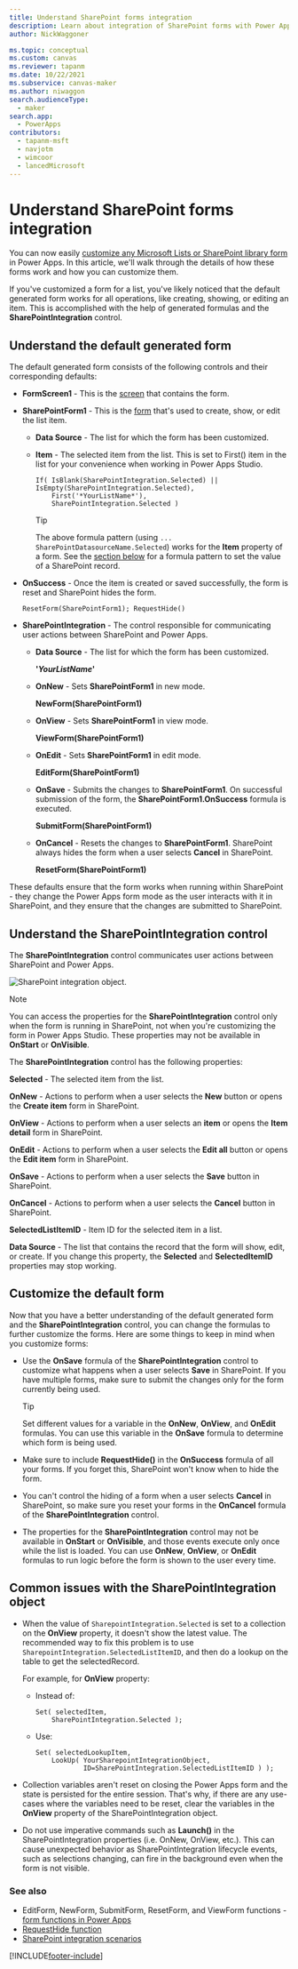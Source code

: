 ```yaml
---
title: Understand SharePoint forms integration
description: Learn about integration of SharePoint forms with Power Apps, and how to customize those forms.
author: NickWaggoner

ms.topic: conceptual
ms.custom: canvas
ms.reviewer: tapanm
ms.date: 10/22/2021
ms.subservice: canvas-maker
ms.author: niwaggon
search.audienceType: 
  - maker
search.app: 
  - PowerApps
contributors:
  - tapanm-msft
  - navjotm
  - wimcoor
  - lancedMicrosoft
---
```

# Understand SharePoint forms integration
You can now easily [customize any Microsoft Lists or SharePoint library form](customize-list-form.md) in Power Apps. In this article, we'll walk through the details of how these forms work and how you can customize them.

If you've customized a form for a list, you've likely noticed that the default generated form works for all operations, like creating, showing, or editing an item. This is accomplished with the help of generated formulas and the **SharePointIntegration** control.

## Understand the default generated form

The default generated form consists of the following controls and their corresponding defaults:

* **FormScreen1** - This is the [screen](controls/control-screen.md) that contains the form.

* **SharePointForm1** - This is the [form](working-with-forms.md) that's used to create, show, or edit the list item.

    * **Data Source** - The list for which the form has been customized.

    * **Item** - The selected item from the list. This is set to First() item in the list for your convenience when working in Power Apps Studio.

        ```powerapps-dot
        If( IsBlank(SharePointIntegration.Selected) || IsEmpty(SharePointIntegration.Selected),
            First('*YourListName*'),
            SharePointIntegration.Selected )
        ```
        > [!TIP]
        > The above formula pattern (using `... SharePointDatasourceName.Selected`) works for the **Item** property of a form. See the [section below](#common-issues-with-the-sharepointintegration-object) for a formula pattern to set the value of a SharePoint record.

* **OnSuccess** -  Once the item is created or saved successfully, the form is reset and SharePoint hides the form.

    ```powerapps-dot
    ResetForm(SharePointForm1); RequestHide()
    ```

* **SharePointIntegration** - The control responsible for communicating user actions between SharePoint and Power Apps.

    * **Data Source** - The list for which the form has been customized.

        **'*YourListName*'**

    * **OnNew** - Sets **SharePointForm1** in new mode.

        **NewForm(SharePointForm1)**

    * **OnView** - Sets **SharePointForm1** in view mode.

        **ViewForm(SharePointForm1)**

    * **OnEdit** - Sets **SharePointForm1** in edit mode.

        **EditForm(SharePointForm1)**

    * **OnSave** - Submits the changes to **SharePointForm1**. On successful submission of the form, the **SharePointForm1.OnSuccess** formula is executed.

        **SubmitForm(SharePointForm1)**

    * **OnCancel** - Resets the changes to **SharePointForm1**. SharePoint always hides the form when a user selects **Cancel** in SharePoint.

        **ResetForm(SharePointForm1)**

These defaults ensure that the form works when running within SharePoint - they change the Power Apps form mode as the user interacts with it in SharePoint, and they ensure that the changes are submitted to SharePoint.

## Understand the SharePointIntegration control
The **SharePointIntegration** control communicates user actions between SharePoint and Power Apps.

![SharePoint integration object.](./media/sharepoint-form-integration/sharepointintegration-object.png)

>[!NOTE]
>You can access the properties for the **SharePointIntegration** control only when the form is running in SharePoint, not when you're customizing the form in Power Apps Studio. These properties may not be available in **OnStart** or **OnVisible**. 

The **SharePointIntegration** control has the following properties:

**Selected** - The selected item from the list.

**OnNew** - Actions to perform when a user selects the **New** button or opens the **Create item** form in SharePoint.

**OnView** - Actions to perform when a user selects an **item** or opens the **Item detail** form in SharePoint.

**OnEdit** - Actions to perform when a user selects the **Edit all** button or opens the **Edit item** form in SharePoint.

**OnSave** - Actions to perform when a user selects the **Save** button in SharePoint.

**OnCancel** - Actions to perform when a user selects the **Cancel** button in SharePoint.

**SelectedListItemID** - Item ID for the selected item in a list.

**Data Source** - The list that contains the record that the form will show, edit, or create. If you change this property, the **Selected** and **SelectedItemID** properties may stop working.

## Customize the default form
Now that you have a better understanding of the default generated form and the **SharePointIntegration** control, you can change the formulas to further customize the forms. Here are some things to keep in mind when you customize forms:


* Use the **OnSave** formula of the **SharePointIntegration** control to customize what happens when a user selects **Save** in SharePoint. If you have multiple forms, make sure to submit the changes only for the form currently being used.

  > [!TIP]
  >    Set different values for a variable in the **OnNew**, **OnView**, and **OnEdit** formulas. You can use this variable in the **OnSave** formula to determine which form is being used.

* Make sure to include **RequestHide()** in the **OnSuccess** formula of all your forms. If you forget this, SharePoint won't know when to hide the form.

* You can't control the hiding of a form when a user selects **Cancel** in SharePoint, so make sure you reset your forms in the **OnCancel** formula of the **SharePointIntegration** control.

* The properties for the **SharePointIntegration** control may not be available in **OnStart** or **OnVisible**, and those events execute only once while the list is loaded. You can use **OnNew**, **OnView**, or **OnEdit** formulas to run logic before the form is shown to the user every time. 

## Common issues with the SharePointIntegration object

- When the value of `SharepointIntegration.Selected` is set to a collection on the **OnView** property, it doesn't show the latest value. The recommended way to fix this problem is to use `SharepointIntegration.SelectedListItemID`, and then do a lookup on the table to get the selectedRecord.

    For example, for **OnView** property:

    - Instead of:

        ```powerapps-dot
        Set( selectedItem,
            SharePointIntegration.Selected );
        ```

    - Use:
        ```powerapps-dot
        Set( selectedLookupItem,
            LookUp( YourSharepointIntegrationObject, 
                    ID=SharePointIntegration.SelectedListItemID ) );
        ```

- Collection variables aren't reset on closing the Power Apps form and the state is persisted for the entire session. That's why, if there are any use-cases where the variables need to be reset, clear the variables in the **OnView** property of the SharePointIntegration object.

- Do not use imperative commands such as **Launch()** in the SharePointIntegration properties (i.e. OnNew, OnView, etc.). This can cause unexpected behavior as SharePointIntegration lifecycle events, such as selections changing, can fire in the background even when the form is not visible.

### See also

- EditForm, NewForm, SubmitForm, ResetForm, and ViewForm functions - [form functions in Power Apps](functions/function-form.md)
- [RequestHide function](functions/function-requesthide.md)
- [SharePoint integration scenarios](sharepoint/scenarios-intro.md)


[!INCLUDE[footer-include](../../includes/footer-banner.md)]
